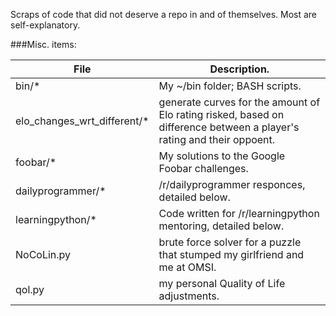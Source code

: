 Scraps of code that did not deserve a repo in and of themselves.  Most
are self-explanatory.

###Misc. items:

| File   | Description. |
| -----  | ----- |
| bin/* | My ~/bin folder; BASH scripts. |
| elo_changes_wrt_different/* | generate curves for the amount of Elo rating risked, based on difference between a player's rating and their oppoent. |
| foobar/* | My solutions to the Google Foobar challenges. |
| dailyprogrammer/* | /r/dailyprogrammer responces, detailed below. |
| learningpython/*  | Code written for /r/learningpython mentoring, detailed below. |
| NoCoLin.py | brute force solver for a puzzle that stumped my girlfriend and me at OMSI. |
| qol.py | my personal Quality of Life adjustments. |
